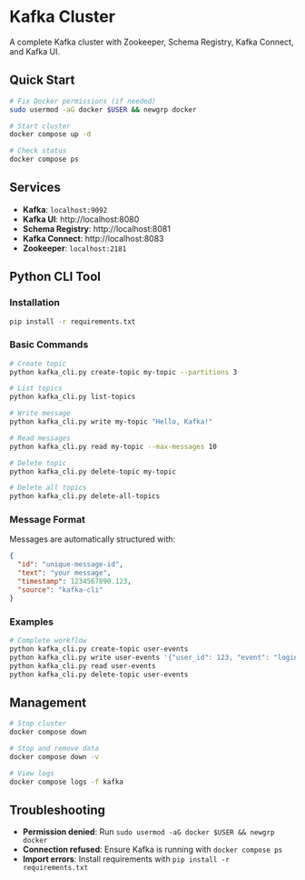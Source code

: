 # Kafka Cluster

A complete Kafka cluster with Zookeeper, Schema Registry, Kafka Connect, and Kafka UI.

## Quick Start

```bash
# Fix Docker permissions (if needed)
sudo usermod -aG docker $USER && newgrp docker

# Start cluster
docker compose up -d

# Check status
docker compose ps
```

## Services

- **Kafka**: `localhost:9092`
- **Kafka UI**: http://localhost:8080
- **Schema Registry**: http://localhost:8081
- **Kafka Connect**: http://localhost:8083
- **Zookeeper**: `localhost:2181`

## Python CLI Tool

### Installation
```bash
pip install -r requirements.txt
```

### Basic Commands

```bash
# Create topic
python kafka_cli.py create-topic my-topic --partitions 3

# List topics
python kafka_cli.py list-topics

# Write message
python kafka_cli.py write my-topic "Hello, Kafka!"

# Read messages
python kafka_cli.py read my-topic --max-messages 10

# Delete topic
python kafka_cli.py delete-topic my-topic

# Delete all topics
python kafka_cli.py delete-all-topics
```

### Message Format

Messages are automatically structured with:
```json
{
  "id": "unique-message-id",
  "text": "your message",
  "timestamp": 1234567890.123,
  "source": "kafka-cli"
}
```

### Examples

```bash
# Complete workflow
python kafka_cli.py create-topic user-events
python kafka_cli.py write user-events '{"user_id": 123, "event": "login"}'
python kafka_cli.py read user-events
python kafka_cli.py delete-topic user-events
```

## Management

```bash
# Stop cluster
docker compose down

# Stop and remove data
docker compose down -v

# View logs
docker compose logs -f kafka
```

## Troubleshooting

- **Permission denied**: Run `sudo usermod -aG docker $USER && newgrp docker`
- **Connection refused**: Ensure Kafka is running with `docker compose ps`
- **Import errors**: Install requirements with `pip install -r requirements.txt`
